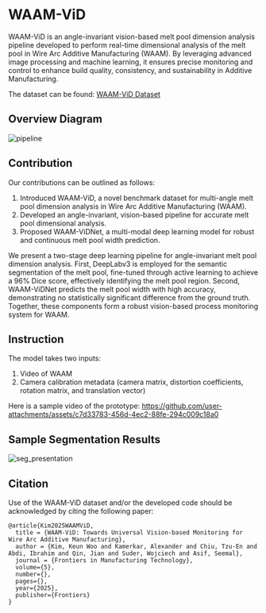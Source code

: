 # WAAM-ViD
WAAM-ViD is an angle-invariant vision-based melt pool dimension analysis pipeline developed to perform real-time dimensional analysis of the melt pool in Wire Arc Additive Manufacturing (WAAM). By leveraging advanced image processing and machine learning, it ensures precise monitoring and control to enhance build quality, consistency, and sustainability in Additive Manufacturing.

The dataset can be found: [WAAM-ViD Dataset](https://doi.org/10.57996/cran.ceres-2763)

## Overview Diagram
![pipeline](https://github.com/user-attachments/assets/73dd3e39-6255-4be1-b4c5-199505bf5034)


## Contribution
Our contributions can be outlined as follows:
1. Introduced WAAM-ViD, a novel benchmark dataset for multi-angle melt pool dimension analysis in Wire Arc Additive Manufacturing (WAAM).
2. Developed an angle-invariant, vision-based pipeline for accurate melt pool dimensional analysis.
3. Proposed WAAM-ViDNet, a multi-modal deep learning model for robust and continuous melt pool width prediction.

We present a two-stage deep learning pipeline for angle-invariant melt pool dimension analysis. First, DeepLabv3 is employed for the semantic segmentation of the melt pool, fine-tuned through active learning to achieve a 96% Dice score, effectively identifying the melt pool region. Second, WAAM-ViDNet predicts the melt pool width with high accuracy, demonstrating no statistically significant difference from the ground truth. Together, these components form a robust vision-based process monitoring system for WAAM.

## Instruction
The model takes two inputs:
1. Video of WAAM
2. Camera calibration metadata (camera matrix, distortion coefficients, rotation matrix, and translation vector)

Here is a sample video of the prototype:
https://github.com/user-attachments/assets/c7d33783-456d-4ec2-88fe-294c009c18a0

## Sample Segmentation Results
![seg_presentation](https://github.com/user-attachments/assets/f6af48ed-e929-40b1-ae59-6809ce9e37b3)

## Citation
Use of the WAAM-ViD dataset and/or the developed code should be acknowledged by citing the following paper:
```
@article{Kim2025WAAMViD,
  title = {WAAM-ViD: Towards Universal Vision-based Monitoring for Wire Arc Additive Manufacturing},
  author = {Kim, Keun Woo and Kamerkar, Alexander and Chiu, Tzu-En and Abdi, Ibrahim and Qin, Jian and Suder, Wojciech and Asif, Seemal},
  journal = {Frontiers in Manufacturing Technology},
  volume={5},
  number={},
  pages={},
  year={2025},
  publisher={Frontiers}
}
```
